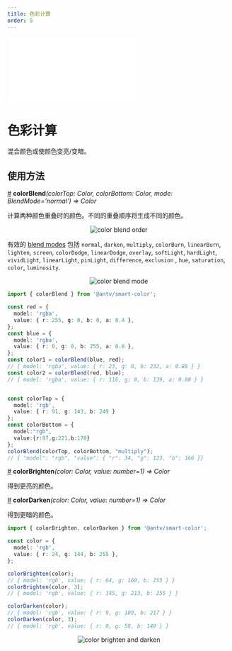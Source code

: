 ```yaml
---
title: 色彩计算
order: 5
---
```


<embed src='@/docs/common/style.md'></embed>


# 色彩计算

混合颜色或使颜色变亮/变暗。

## 使用方法

<a name="colorBlend" href="#colorBlend">#</a> **colorBlend**<i>(colorTop: Color, colorBottom: Color, mode: BlendMode='normal') => Color</i>

计算两种颜色重叠时的颜色。不同的重叠顺序将生成不同的颜色。

<div align="center">
  <img src="https://gw.alipayobjects.com/zos/antfincdn/qKvUFLCEiD/overlap.png" alt="color blend order">
</div>

有效的 [blend modes](https://en.wikipedia.org/wiki/Blend_modes) 包括 `normal`, `darken`, `multiply`, `colorBurn`, `linearBurn`, `lighten`, `screen`, `colorDodge`, `linearDodge`, `overlay`, `softLight`, `hardLight`, `vividLight`, `linearLight`, `pinLight`, `difference`, `exclusion` , `hue`, `saturation`, `color`, `luminosity`. 

<div align="center">
  <img src="https://gw.alipayobjects.com/zos/antfincdn/0CC2apOOZz/colorblend.svg" alt="color blend mode">
</div>

```ts
import { colorBlend } from '@antv/smart-color';

const red = {
  model: 'rgba',
  value: { r: 255, g: 0, b: 0, a: 0.4 },
};
const blue = {
  model: 'rgba',
  value: { r: 0, g: 0, b: 255, a: 0.8 },
};
const color1 = colorBlend(blue, red);
// { model: 'rgba', value: { r: 23, g: 0, b: 232, a: 0.88 } } 
const color2 = colorBlend(red, blue);
// { model: 'rgba', value: { r: 116, g: 0, b: 139, a: 0.88 } }


const colorTop = {
  model: 'rgb',
  value: { r: 91, g: 143, b: 249 }
};
const colorBottom = {
  model:"rgb",
  value:{r:97,g:221,b:170}
};
colorBlend(colorTop, colorBottom, "multiply");
// { "model": "rgb", "value": { "r": 34, "g": 123, "b": 166 }}
```

<a name="colorBrighten" href="#colorBrighten">#</a> **colorBrighten**<i>(color: Color, value: number=1) => Color</i>

得到更亮的颜色。

<a name="colorDarken" href="#colorDarken">#</a> **colorDarken**<i>(color: Color, value: number=1) => Color</i>

得到更暗的颜色。

```ts
import { colorBrighten, colorDarken } from '@antv/smart-color';

const color = {
  model: 'rgb',
  value: { r: 24, g: 144, b: 255 },
};

colorBrighten(color);
// { model: 'rgb', value: { r: 64, g: 169, b: 255 } } 
colorBrighten(color, 3);
// { model: 'rgb', value: { r: 145, g: 213, b: 255 } }

colorDarken(color);
// { model: 'rgb', value: { r: 9, g: 109, b: 217 } } 
colorDarken(color, 3);
// { model: 'rgb', value: { r: 0, g: 58, b: 140 } }
```

<div align="center">
  <img src="https://gw.alipayobjects.com/zos/antfincdn/jpiAxmGXJZ/brighten-darken.png" alt="color brighten and darken">
</div>



